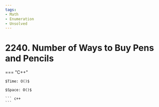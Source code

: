 ```yaml
---
tags:
- Math
- Enumeration
- Unsolved
---
```



# 2240. Number of Ways to Buy Pens and Pencils

=== "C++"

    $Time: O()$

    $Space: O()$

    ``` c++
    ```